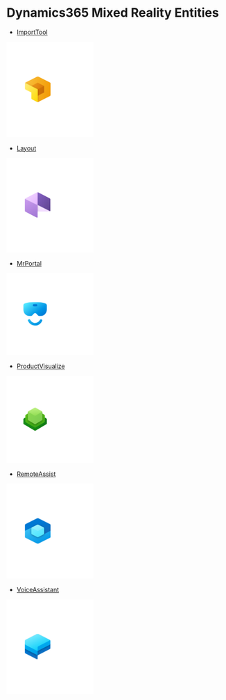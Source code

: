 # Dynamics365 Mixed Reality Entities


- [ImportTool](./import-tool.md)  
<img src="./import-tool.png" width="200"/>

- [Layout](./layout.md)  
<img src="./layout.png" width="200"/>

- [MrPortal](./mr-portal.md)  
<img src="./mr-portal.png" width="200"/>

- [ProductVisualize](./product-visualize.md)  
<img src="./product-visualize.png" width="200"/>

- [RemoteAssist](./remote-assist.md)  
<img src="./remote-assist.png" width="200"/>

- [VoiceAssistant](./voice-assistant.md)  
<img src="./voice-assistant.png" width="200"/>
